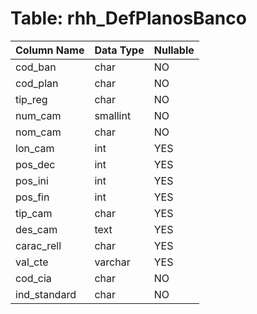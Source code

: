 # Table: rhh_DefPlanosBanco

| Column Name | Data Type | Nullable |
|-------------|-----------|----------|
| cod_ban | char | NO |
| cod_plan | char | NO |
| tip_reg | char | NO |
| num_cam | smallint | NO |
| nom_cam | char | NO |
| lon_cam | int | YES |
| pos_dec | int | YES |
| pos_ini | int | YES |
| pos_fin | int | YES |
| tip_cam | char | YES |
| des_cam | text | YES |
| carac_rell | char | YES |
| val_cte | varchar | YES |
| cod_cia | char | NO |
| ind_standard | char | NO |
